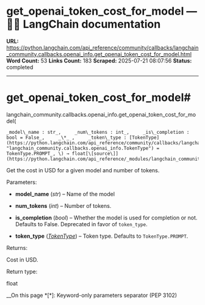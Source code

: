 # get_openai_token_cost_for_model — 🦜🔗 LangChain  documentation

**URL:** https://python.langchain.com/api_reference/community/callbacks/langchain_community.callbacks.openai_info.get_openai_token_cost_for_model.html
**Word Count:** 53
**Links Count:** 183
**Scraped:** 2025-07-21 08:07:56
**Status:** completed

---

# get\_openai\_token\_cost\_for\_model\#

langchain\_community.callbacks.openai\_info.get\_openai\_token\_cost\_for\_model\(

    _model\_name : str_,     _num\_tokens : int_,     _is\_completion : bool = False_,     _\*_ ,     _token\_type : [TokenType](https://python.langchain.com/api_reference/community/callbacks/langchain_community.callbacks.openai_info.TokenType.html#langchain_community.callbacks.openai_info.TokenType "langchain_community.callbacks.openai_info.TokenType") = TokenType.PROMPT_, \) → float[\[source\]](https://python.langchain.com/api_reference/_modules/langchain_community/callbacks/openai_info.html#get_openai_token_cost_for_model)\#     

Get the cost in USD for a given model and number of tokens.

Parameters:     

  * **model\_name** \(_str_\) – Name of the model

  * **num\_tokens** \(_int_\) – Number of tokens.

  * **is\_completion** \(_bool_\) – Whether the model is used for completion or not. Defaults to False. Deprecated in favor of `token_type`.

  * **token\_type** \([_TokenType_](https://python.langchain.com/api_reference/community/callbacks/langchain_community.callbacks.openai_info.TokenType.html#langchain_community.callbacks.openai_info.TokenType "langchain_community.callbacks.openai_info.TokenType")\) – Token type. Defaults to `TokenType.PROMPT`.

Returns:     

Cost in USD.

Return type:     

float

__On this page   *[\*]: Keyword-only parameters separator (PEP 3102)